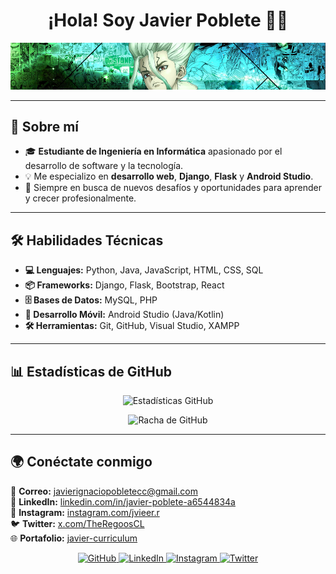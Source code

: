 <h1 align="center">¡Hola! Soy Javier Poblete 👨‍💻</h1>

<p align="center">
  <a href="https://github.com/RegoosCL/prototipo-ing/blob/main/Prototipo%20Rol/banner.png">
    <img src="https://raw.githubusercontent.com/RegoosCL/prototipo-ing/main/Prototipo%20Rol/banner.png" alt="Banner Personal">
  </a>
</p>


---

## 📌 Sobre mí
- 🎓 **Estudiante de Ingeniería en Informática** apasionado por el desarrollo de software y la tecnología.  
- 💡 Me especializo en **desarrollo web**, **Django**, **Flask** y **Android Studio**.  
- 🚀 Siempre en busca de nuevos desafíos y oportunidades para aprender y crecer profesionalmente.  

---

## 🛠️ Habilidades Técnicas

- **💻 Lenguajes:** Python, Java, JavaScript, HTML, CSS, SQL  
- **📦 Frameworks:** Django, Flask, Bootstrap, React  
- **🗄️ Bases de Datos:** MySQL, PHP  
- **📱 Desarrollo Móvil:** Android Studio (Java/Kotlin)  
- **🛠️ Herramientas:** Git, GitHub, Visual Studio, XAMPP  

---

## 📊 Estadísticas de GitHub

<p align="center">
  <img src="https://github-readme-stats.vercel.app/api?username=RegoosCL&show_icons=true&theme=radical" alt="Estadísticas GitHub">
</p>

<p align="center">
  <img src="https://github-readme-streak-stats.herokuapp.com/?user=RegoosCL&theme=radical" alt="Racha de GitHub">
</p>

---

## 🌍 Conéctate conmigo

📩 **Correo:** [javierignaciopobletecc@gmail.com](mailto:javierignaciopobletecc@gmail.com)  
💼 **LinkedIn:** [linkedin.com/in/javier-poblete-a6544834a](https://www.linkedin.com/in/javier-poblete-a6544834a/)  
📸 **Instagram:** [instagram.com/jvieer.r](https://www.instagram.com/jvieer.r/)  
🐦 **Twitter:** [x.com/TheRegoosCL](https://x.com/TheRegoosCL)  
🌐 **Portafolio:** [javier-curriculum](https://javier-curriculum-duaf.vercel.app/)  

<p align="center">
  <a href="https://github.com/RegoosCL">
    <img src="https://img.shields.io/badge/-GitHub-181717?style=for-the-badge&logo=github" alt="GitHub">
  </a>
  <a href="https://www.linkedin.com/in/javier-poblete-a6544834a/">
    <img src="https://img.shields.io/badge/-LinkedIn-0077B5?style=for-the-badge&logo=linkedin" alt="LinkedIn">
  </a>
  <a href="https://www.instagram.com/jvieer.r/">
    <img src="https://img.shields.io/badge/-Instagram-E4405F?style=for-the-badge&logo=instagram&logoColor=white" alt="Instagram">
  </a>
  <a href="https://x.com/TheRegoosCL">
    <img src="https://img.shields.io/badge/-Twitter-1DA1F2?style=for-the-badge&logo=twitter&logoColor=white" alt="Twitter">
  </a>
</p>
